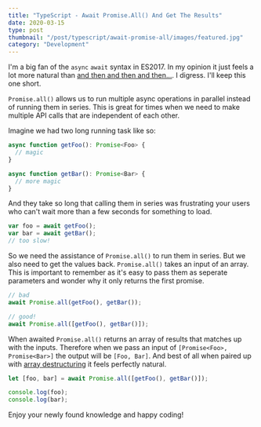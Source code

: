 ```yaml
---
title: "TypeScript - Await Promise.All() And Get The Results"
date: 2020-03-15
type: post
thumbnail: "/post/typescript/await-promise-all/images/featured.jpg"
category: "Development"
---
```


I'm a big fan of the `async` `await` syntax in ES2017. In my opinion it just feels a lot more natural than [and then and then and then...](https://www.youtube.com/watch?v=CkdyU_eUm1U). I digress. I'll keep this one short.

`Promise.all()` allows us to run multiple async operations in parallel instead of running them in series. This is great for times when we need to make multiple API calls that are independent of each other.

Imagine we had two long running task like so:

```ts
async function getFoo(): Promise<Foo> {
  // magic
}

async function getBar(): Promise<Bar> {
  // more magic
}
```

And they take so long that calling them in series was frustrating your users who can't wait more than a few seconds for something to load.

```ts
var foo = await getFoo();
var bar = await getBar();
// too slow!
```

So we need the assistance of `Promise.all()` to run them in series. But we also need to get the values back. `Promise.all()` takes an input of an array. This is important to remember as it's easy to pass them as seperate parameters and wonder why it only returns the first promise.

```ts
// bad
await Promise.all(getFoo(), getBar());

// good!
await Promise.all([getFoo(), getBar()]);
```

When awaited `Promise.all()` returns an array of results that matches up with the inputs. Therefore when we pass an input of `[Promise<Foo>, Promise<Bar>]` the output will be `[Foo, Bar]`. And best of all when paired up with [array destructuring](https://developer.mozilla.org/en-US/docs/Web/JavaScript/Reference/Operators/Destructuring_assignment) it feels perfectly natural.

```ts
let [foo, bar] = await Promise.all([getFoo(), getBar()]);

console.log(foo);
console.log(bar);
```

Enjoy your newly found knowledge and happy coding!
